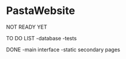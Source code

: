 # PastaWebsite
NOT READY YET

TO DO LIST
-database
-tests

DONE
-main interface
-static secondary pages
